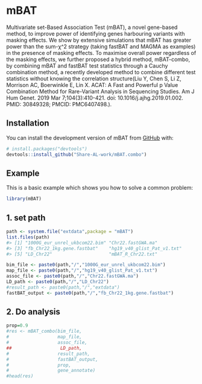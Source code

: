
<!-- README.md is generated from README.Rmd. Please edit that file -->

# mBAT

<!-- badges: start -->
<!-- badges: end -->

Multivariate set-Based Association Test (mBAT), a novel gene-based
method, to improve power of identifying genes harbouring variants with
masking effects. We show by extensive simulations that mBAT has greater
power than the sum-χ^2 strategy (taking fastBAT and MAGMA as examples)
in the presence of masking effects. To maximise overall power regardless
of the masking effects, we further proposed a hybrid method, mBAT-combo,
by combining mBAT and fastBAT test statistics through a Cauchy
combination method, a recently developed method to combine different
test statistics without knowing the correlation structure(Liu Y, Chen S,
Li Z, Morrison AC, Boerwinkle E, Lin X. ACAT: A Fast and Powerful p
Value Combination Method for Rare-Variant Analysis in Sequencing
Studies. Am J Hum Genet. 2019 Mar 7;104(3):410-421. doi:
10.1016/j.ajhg.2019.01.002. PMID: 30849328; PMCID: PMC6407498.).

## Installation

You can install the development version of mBAT from
[GitHub](https://github.com/) with:

``` r
# install.packages("devtools")
devtools::install_github("Share-AL-work/mBAT.combo")
```

## Example

This is a basic example which shows you how to solve a common problem:

``` r
library(mBAT)
```

## 1. set path

``` r
path <- system.file("extdata",package = "mBAT")
list.files(path)
#> [1] "1000G_eur_unrel_ukbcom22.bim" "Chr22.fastGWA.ma"            
#> [3] "fb_Chr22_1kg.gene.fastbat"    "hg19_v40_glist_Pat_v1.txt"   
#> [5] "LD_Chr22"                     "mBAT_R_Chr22.txt"

bim_file <- paste0(path,"/","1000G_eur_unrel_ukbcom22.bim")
map_file <- paste0(path,"/","hg19_v40_glist_Pat_v1.txt")
assoc_file <- paste0(path,"/","Chr22.fastGWA.ma")
LD_path <- paste0(path,"/","LD_Chr22")
#result_path <- paste0(path,"/","extdata")
fastBAT_output <- paste0(path,"/","fb_Chr22_1kg.gene.fastbat")
```

## 2. Do analysis

``` r
prop=0.9
#res <- mBAT_combo(bim_file,
#                  map_file,
#                  assoc_file,
##                  LD_path,
#                  result_path,
#                  fastBAT_output,
#                  prop,
#                  gene_annotate)
#head(res)
```
